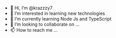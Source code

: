 - 👋 Hi, I’m @krazzzy7
- 👀 I’m interested in learning new technologies
- 🌱 I’m currently learning Node Js and TypeScript
- 💞️ I’m looking to collaborate on ...
- 📫 How to reach me ...

<!---
krazzzy7/krazzzy7 is a ✨ special ✨ repository because its `README.md` (this file) appears on your GitHub profile.
You can click the Preview link to take a look at your changes.
--->
